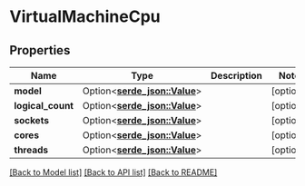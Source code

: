 # VirtualMachineCpu

## Properties

Name | Type | Description | Notes
------------ | ------------- | ------------- | -------------
**model** | Option<[**serde_json::Value**](.md)> |  | [optional]
**logical_count** | Option<[**serde_json::Value**](.md)> |  | [optional]
**sockets** | Option<[**serde_json::Value**](.md)> |  | [optional]
**cores** | Option<[**serde_json::Value**](.md)> |  | [optional]
**threads** | Option<[**serde_json::Value**](.md)> |  | [optional]

[[Back to Model list]](../README.md#documentation-for-models) [[Back to API list]](../README.md#documentation-for-api-endpoints) [[Back to README]](../README.md)


